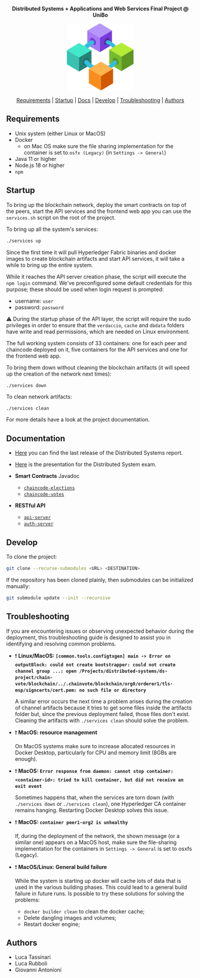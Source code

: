 <div align="center">

**Distributed Systems + Applications and Web Services Final Project @ UniBo**

<img src="./frontend/src/assets/logo.svg" width="180px" />

[Requirements](#requirements) | [Startup](#startup) | [Docs](#documentation) | [Develop](#develop) | [Troubleshooting](#troubleshooting) | [Authors](#authors)

</div>

## Requirements

- Unix system (either Linux or MacOS)
- Docker
  - on Mac OS make sure the file sharing implementation for the container is set to `osfx (Legacy)` (in `Settings -> General`)
- Java 11 or higher
- Node.js 18 or higher
- `npm`

## Startup

To bring up the blockchain network, deploy the smart contracts on top of the peers, start the API services and the frontend web app you can use the `services.sh` script on the root of the project.

To bring up all the system's services:

```bash
./services up
```

Since the first time it will pull Hyperledger Fabric binaries and docker images to create blockchain artifacts and start API services, it will take a while to bring up the entire system.

While it reaches the API server creation phase, the script will execute the `npm login` command. 
We've preconfigured some default credentials for this purpose; these should be used when login request is prompted:

- username: `user`
- password: `password`

:warning: During the startup phase of the API layer, the script will require the sudo privileges in order to ensure that the `verdaccio`, `cache` and `dbdata` folders have write and read permissions, which are needed on Linux environment.

The full working system consists of 33 containers: one for each peer and chaincode deployed on it, five containers for the API services and one for the frontend web app.

To bring them down without cleaning the blockchain artifacts (it will speed up the creation of the network next times):

```bash
./services down
```

To clean network artifacts:

```
./services clean
```

For more details have a look at the project documentation.

## Documentation

- [Here](https://github.com/tassiLuca/ds-project-antonioni-rubboli-tassinari-ay2223/releases/latest) you can find the last release of the Distributed Systems report.
- [Here](https://tassiluca.github.io/ChainVote/presentation/) is the presentation for the Distributed System exam.

- **Smart Contracts** Javadoc
  - [`chaincode-elections`](https://tassiluca.github.io/ChainVote/smart-contracts/javadoc/chaincode-elections/)
  - [`chaincode-votes`](https://tassiluca.github.io/ChainVote/smart-contracts/javadoc/chaincode-votes/)

- **RESTful API**
  - [`api-server`](https://tassiluca.github.io/ChainVote/swagger-ui-api/)
  - [`auth-server`](https://tassiluca.github.io/ChainVote/swagger-ui-auth/)

## Develop

To clone the project:

```bash
git clone --recurse-submodules <URL> <DESTINATION>
```

If the repository has been cloned plainly, then submodules can be initialized manually:

```bash
git submodule update --init --recursive
```

## Troubleshooting

If you are encountering issues or observing unexpected behavior during the deployment, this troubleshooting guide is designed to assist you in identifying and resolving common problems.

- :exclamation: **Linux/MacOS: `[common.tools.configtxgen] main -> Error on outputBlock: could not create bootstrapper: could not create channel group ...: open /Projects/distributed-systems/ds-project/chain-vote/blockchain/../.chainvote/blockchain/org0/orderer1/tls-msp/signcerts/cert.pem: no such file or directory`**

  A similar error occurs the next time a problem arises during the creation of channel artifacts because it tries to get some files inside the artifacts folder but, since the previous deployment failed, those files don't exist. Cleaning the artifacts with `./services clean` should solve the problem.

- :exclamation: **MacOS: resource management**

  On MacOS systems make sure to increase allocated resources in Docker Desktop, particularly for CPU and memory limit (8GBs are enough).

- :exclamation: **MacOS: `Error response from daemon: cannot stop container: <container-id>: tried to kill container, but did not receive an exit event`**
  
  Sometimes happens that, when the services are torn down (with `./services down` or `./services clean`), one Hyperledger CA container remains hanging. Restarting Docker Desktop solves this issue.

- :exclamation: **MacOS: `container peer1-org2 is unhealthy`**

  If, during the deployment of the network, the shown message (or a similar one) appears on a MacOS host, make sure the file-sharing implementation for the containers in `Settings -> General` is set to osxfs (Legacy).

- :exclamation: **MacOS/Linux: General build failure**
  
  While the system is starting up docker will cache lots of data that is used in the various building phases. This could lead to a general build failure in future runs. Is possible to try these solutions for solving the problems:
  - `docker builder clean` to clean the docker cache;
  - Delete dangling images and volumes;
  - Restart docker engine;

## Authors

- Luca Tassinari
- Luca Rubboli
- Giovanni Antonioni
